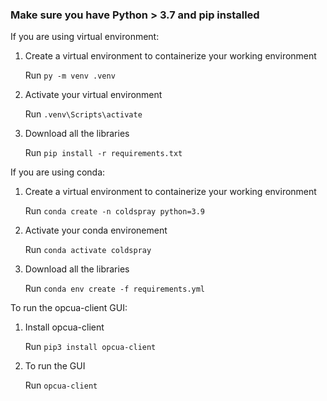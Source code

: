 ### Make sure you have Python > 3.7 and pip installed

If you are using virtual environment: 

1. Create a virtual environment to containerize your working environment

    Run `py -m venv .venv`

2. Activate your virtual environment

    Run `.venv\Scripts\activate`

3. Download all the libraries

    Run `pip install -r requirements.txt`

If you are using conda:

1. Create a virtual environment to containerize your working environment

    Run `conda create -n coldspray python=3.9`

2. Activate your conda environement

    Run `conda activate coldspray`

3. Download all the libraries

    Run `conda env create -f requirements.yml`

To run the opcua-client GUI:

1. Install opcua-client

    Run `pip3 install opcua-client`

2. To run the GUI

    Run `opcua-client`
